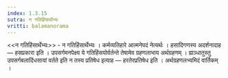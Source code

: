 ```yaml
---
index: 1.3.15
sutra: न गतिहिंसार्थेभ्यः
vritti: balamanorama
---
```


<<न गतिहिंसार्थेभ्यः>> - न गतिहिंसार्थेभ्यः । कर्मव्यतिहारे आत्मनेपदं नेत्यर्थः । हसादिगणस्य अदर्शनादाह —  हसप्रकारा इति । उपसर्गमनपेक्ष्य ये गतिहिंसयोर्वर्तन्ते तेषामेव ग्रहणलाभाय अर्थग्रहणम् । ह्मञ्धातुस्तु उपसर्गबलादिंधसायां वर्तते इति न तस्य प्रतिषेध इत्याह —  हरतेरप्रतिषेध इति । अर्थग्रहणलभ्यमिदं वार्तिकम् ।